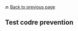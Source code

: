 🔙 <a href="README.md">Back to previous page</a> 


<p align="center">
 <h2>Test codre prevention</h2>
</p>
